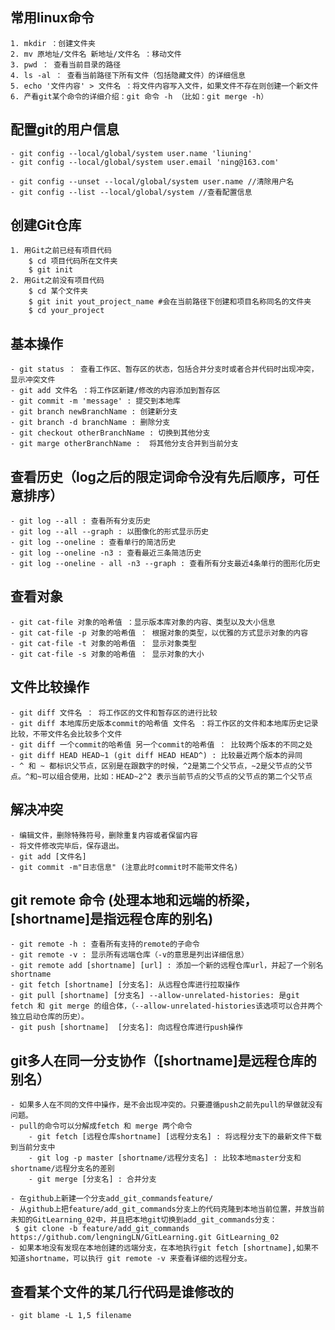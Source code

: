 
## 常用linux命令
	1. mkdir ：创建文件夹
	2. mv 原地址/文件名 新地址/文件名 ：移动文件
	3. pwd ： 查看当前目录的路径
	4. ls -al ： 查看当前路径下所有文件（包括隐藏文件）的详细信息
	5. echo '文件内容' > 文件名 ：将文件内容写入文件，如果文件不存在则创建一个新文件
	6. 产看git某个命令的详细介绍：git 命令 -h （比如：git merge -h）

## 配置git的用户信息
	- git config --local/global/system user.name 'liuning'
	- git config --local/global/system user.email 'ning@163.com'

	- git config --unset --local/global/system user.name //清除用户名
	- git config --list --local/global/system //查看配置信息

## 创建Git仓库
	1. 用Git之前已经有项目代码
		$ cd 项目代码所在文件夹
		$ git init
	2. 用Git之前没有项目代码
		$ cd 某个文件夹
		$ git init yout_project_name #会在当前路径下创建和项目名称同名的文件夹
		$ cd your_project


## 基本操作
	- git status ： 查看工作区、暂存区的状态，包括合并分支时或者合并代码时出现冲突，显示冲突文件
	- git add 文件名 ：将工作区新建/修改的内容添加到暂存区
	- git commit -m 'message' : 提交到本地库
	- git branch newBranchName : 创建新分支
	- git branch -d branchName : 删除分支
	- git checkout otherBranchName : 切换到其他分支
	- git marge otherBranchName :  将其他分支合并到当前分支

## 查看历史（log之后的限定词命令没有先后顺序，可任意排序）
	- git log --all : 查看所有分支历史
	- git log --all --graph : 以图像化的形式显示历史
	- git log --oneline : 查看单行的简洁历史
	- git log --oneline -n3 : 查看最近三条简洁历史
	- git log --oneline - all -n3 --graph : 查看所有分支最近4条单行的图形化历史

## 查看对象
	- git cat-file 对象的哈希值 ：显示版本库对象的内容、类型以及大小信息
	- git cat-file -p 对象的哈希值 ： 根据对象的类型，以优雅的方式显示对象的内容
	- git cat-file -t 对象的哈希值 ： 显示对象类型
	- git cat-file -s 对象的哈希值 ： 显示对象的大小

## 文件比较操作
	- git diff 文件名 ： 将工作区的文件和暂存区的进行比较
	- git diff 本地库历史版本commit的哈希值 文件名 ：将工作区的文件和本地库历史记录比较，不带文件名会比较多个文件
	- git diff 一个commit的哈希值 另一个commit的哈希值 ： 比较两个版本的不同之处
	- git diff HEAD HEAD~1 (git diff HEAD HEAD^) : 比较最近两个版本的异同
	- ^ 和 ~ 都标识父节点，区别是在跟数字的时候，^2是第二个父节点，~2是父节点的父节点。^和~可以组合使用，比如：HEAD~2^2 表示当前节点的父节点的父节点的第二个父节点

## 解决冲突
	- 编辑文件，删除特殊符号，删除重复内容或者保留内容
	- 将文件修改完毕后，保存退出。
	- git add [文件名]
	- git commit -m"日志信息" (注意此时commit时不能带文件名)


## git remote 命令 (处理本地和远端的桥梁，[shortname]是指远程仓库的别名)
	- git remote -h : 查看所有支持的remote的子命令
	- git remote -v : 显示所有远端仓库（-v的意思是列出详细信息）
	- git remote add [shortname] [url] : 添加一个新的远程仓库url，并起了一个别名shortname
	- git fetch [shortname] [分支名]: 从远程仓库进行拉取操作
	- git pull [shortname] [分支名] --allow-unrelated-histories: 是git fetch 和 git merge 的组合体，（--allow-unrelated-histories该选项可以合并两个独立启动仓库的历史）。
	- git push [shortname]  [分支名]: 向远程仓库进行push操作
	


## git多人在同一分支协作（[shortname]是远程仓库的别名）
	- 如果多人在不同的文件中操作，是不会出现冲突的。只要遵循push之前先pull的早做就没有问题。
	- pull的命令可以分解成fetch 和 merge 两个命令
		- git fetch [远程仓库shortname] [远程分支名] : 将远程分支下的最新文件下载到当前分支中
		- git log -p master [shortname/远程分支名] : 比较本地master分支和shortname/远程分支名的差别
		- git merge [分支名] : 合并分支

	- 在github上新建一个分支add_git_commandsfeature/
	- 从github上把feature/add_git_commands分支上的代码克隆到本地当前位置，并放当前未知的GitLearning_02中，并且把本地git切换到add_git_commands分支：
	 $ git clone -b feature/add_git_commands https://github.com/lengningLN/GitLearning.git GitLearning_02
	- 如果本地没有发现在本地创建的远端分支，在本地执行git fetch [shortname],如果不知道shortname，可以执行 git remote -v 来查看详细的远程分支。

## 查看某个文件的某几行代码是谁修改的
	- git blame -L 1,5 filename 




